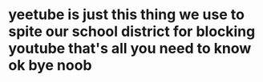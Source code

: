 # yeetube is just this thing we use to spite our school district for blocking youtube that's all you need to know ok bye noob
